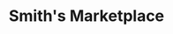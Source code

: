 ---
title: "Smith's Marketplace"
url: /salt-lake-city/smiths-marketplace-500-east/
shop: supermarket
---